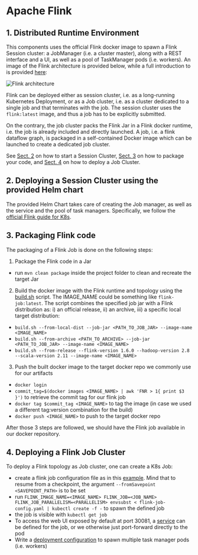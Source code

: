 # Apache Flink

## 1. Distributed Runtime Environment

This components uses the official Flink docker image to spawn a Flink Session cluster: a JobManager (i.e. a cluster master), along with a REST interface and a UI, as well as a pool of TaskManager pods (i.e. workers).
An image of the Flink architecture is provided below, while a full introduction to is provided [here](https://ci.apache.org/projects/flink/flink-docs-release-1.7/concepts/runtime.html):

![Flink architecture](https://ci.apache.org/projects/flink/flink-docs-release-1.7/fig/processes.svg)

Flink can be deployed either as session cluster, i.e. as a long-running Kubernetes Deployment, or as a Job cluster, i.e. as a cluster dedicated to a single job and that terminates with the job.
The session cluster uses the `flink:latest` image, and thus a job has to be explicitly submitted. 

On the contrary, the job cluster packs the Flink Jar in a Flink docker runtime, i.e. the job is already included and directly launched.
A job, i.e. a flink dataflow graph, is packaged in a self-contained Docker image which can be launched to create a dedicated job cluster.

See [Sect. 2](#2-deploying-a-session-cluster-using-the-provided-helm-chart) on how to start a Session Cluster, [Sect. 3](#3-packaging-flink-code) on how to package your code, and [Sect. 4](#4-deploying-a-flink-job-cluster) on how to deploy a Job Cluster.

## 2. Deploying a Session Cluster using the provided Helm chart  
The provided Helm Chart takes care of creating the Job manager, as well as the service and the pool of task managers.
Specifically, we follow the [official Flink guide for K8s](https://ci.apache.org/projects/flink/flink-docs-stable/ops/deployment/kubernetes.html#session-cluster-resource-definitions).

## 3. Packaging Flink code  
The packaging of a Flink Job is done on the following steps:  
1. Package the Flink code in a Jar  
  * run `mvn clean package` inside the project folder to clean and recreate the target Jar
2. Build the docker image with the Flink runtime and topology using the [build.sh](https://github.com/apache/flink/blob/release-1.7/flink-container/docker/build.sh) script.
The IMAGE_NAME could be something like `flink-job:latest`.
The script combines the specified job jar with a Flink distribution as: i) an official release, ii) an archive, iii) a specific local target distribution:  
  * `build.sh --from-local-dist --job-jar <PATH_TO_JOB_JAR> --image-name <IMAGE_NAME>`
  * `build.sh --from-archive <PATH_TO_ARCHIVE> --job-jar <PATH_TO_JOB_JAR> --image-name <IMAGE_NAME>`
  * `build.sh --from-release --flink-version 1.6.0 --hadoop-version 2.8 --scala-version 2.11 --image-name <IMAGE_NAME>`
3. Push the built docker image to the target docker repo we commonly use for our artifacts  
  * `docker login`
  * `commit_tag=$(docker images <IMAGE_NAME> | awk 'FNR > 1{ print $3 }')` to retrieve the commit tag for our flink job
  * `docker tag $commit_tag <IMAGE_NAME>` to tag the image (in case we used a different tag:version combination for the build)
  * `docker push <IMAGE_NAME>` to push to the target docker repo

After those 3 steps are followed, we should have the Flink job available in our docker repository.

## 4. Deploying a Flink Job Cluster  
To deploy a Flink topology as Job cluster, one can create a K8s Job:
  * create a flink job configuration file as in this [example](https://github.com/apache/flink/blob/release-1.7/flink-container/kubernetes/job-cluster-job.yaml.template). Mind that to resume from a checkpoint, the argument `--fromSavepoint <SAVEPOINT_PATH>` is to be set  
  * run `FLINK_IMAGE_NAME=<IMAGE_NAME> FLINK_JOB=<JOB_NAME> FLINK_JOB_PARALLELISM=<PARALLELISM> envsubst < flink-job-config.yaml | kubectl create -f -` to spawn the defined job  
  * the job is visible with `kubectl get job`
  * To access the web UI exposed by default at port 30081, a [service](https://github.com/apache/flink/tree/release-1.7/flink-container/kubernetes) can be defined for the job, or we otherwise just port-forward directly to the pod
  * Write a [deployment configuration](https://github.com/apache/flink/blob/release-1.7/flink-container/kubernetes/task-manager-deployment.yaml.template) to spawn multiple task manager pods (i.e. workers)
